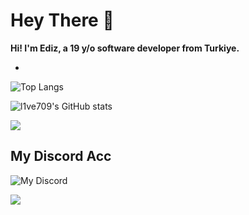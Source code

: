 # Hey There 👋 

**Hi! I'm Ediz, a 19 y/o software developer from Turkiye.**

-

![Top Langs](https://github-readme-stats.vercel.app/api/top-langs/?username=l1ve709XD&layout=compact&theme=radical)

![l1ve709's GitHub stats](https://github-readme-stats.vercel.app/api?username=l1ve709XXD&show_icons=true&theme=radical)


<picture>
  <source srcset="https://skillicons.dev/icons?i=js,html,css,cpp,cs,nodejs,react,py,sqlite,vscode,linux,kali" media="(prefers-color-scheme: dark)">
  <img src="https://skillicons.dev/icons?i=js,html,css,cpp,cs,nodejs,react,py,sqlite,vscode,linux,kali">
</picture>





## My Discord Acc
![My Discord](https://lantern.rest/api/v1/users/794909914760871967?svg=1&theme=dark&borderRadius=2&hideActivity=1&hideStatus=0)

<img src="https://komarev.com/ghpvc/?username=l1ve709XXD&color=15171a">
